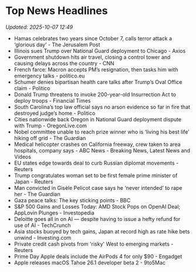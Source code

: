 # Top News Headlines

_Updated: 2025-10-07 12:49_

- Hamas celebrates two years since October 7, calls terror attack a ‘glorious day’ - The Jerusalem Post
- Illinois sues Trump over National Guard deployment to Chicago - Axios
- Government shutdown hits air travel, closing a control tower and causing delays across the country - CNN
- French farce: Macron accepts PM’s resignation, then tasks him with emergency talks - politico.eu
- Schumer denies bipartisan health care talks after Trump’s Oval Office claim - Politico
- Donald Trump threatens to invoke 200-year-old Insurrection Act to deploy troops - Financial Times
- South Carolina’s top law official says no arson evidence so far in fire that destroyed judge’s home - Politico
- Cities nationwide back Oregon in National Guard deployment dispute with Trump - OregonLive.com
- Nobel committee unable to reach prize winner who is ‘living his best life’ hiking off grid - The Guardian
- Medical helicopter crashes on California freeway, crew taken to area hospitals, company says - ABC News - Breaking News, Latest News and Videos
- EU states edge towards deal to curb Russian diplomat movements - Reuters
- Trump congratulates woman set to be first female prime minister of Japan - Reuters
- Man convicted in Gisèle Pelicot case says he ‘never intended’ to rape her - The Guardian
- Gaza peace talks: The key sticking points - BBC
- S&P 500 Gains and Losses Today: AMD Stock Pops on OpenAI Deal; AppLovin Plunges - Investopedia
- Deloitte goes all in on AI — despite having to issue a hefty refund for use of AI - TechCrunch
- Asia stocks buoyed by tech gains, Japan at record high as rate hike bets unwind - Investing.com
- Private credit cash pivots from 'risky' West to emerging markets - Reuters
- Prime Day Apple deals include the AirPods 4 for only $90 - Engadget
- Apple releases macOS Tahoe 26.1 developer beta 2 - 9to5Mac